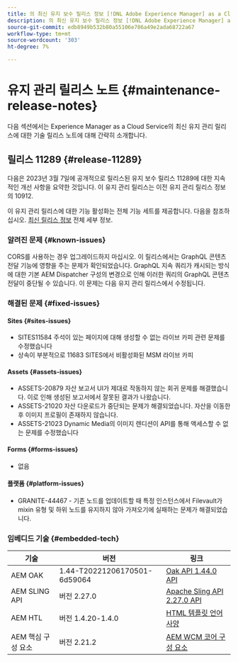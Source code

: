 ```yaml
---
title: 의 최신 유지 보수 릴리스 정보 [!DNL Adobe Experience Manager] as a Cloud Service.
description: 의 최신 유지 보수 릴리스 정보 [!DNL Adobe Experience Manager] as a Cloud Service.
source-git-commit: edb8949b532b80a55106e706a49e2ada68722a67
workflow-type: tm+mt
source-wordcount: '303'
ht-degree: 7%

---
```



# 유지 관리 릴리스 노트 {#maintenance-release-notes}

다음 섹션에서는 Experience Manager as a Cloud Service의 최신 유지 관리 릴리스에 대한 기술 릴리스 노트에 대해 간략히 소개합니다.

## 릴리스 11289 {#release-11289}

다음은 2023년 3월 7일에 공개적으로 릴리스된 유지 보수 릴리스 11289에 대한 지속적인 개선 사항을 요약한 것입니다. 이 유지 관리 릴리스는 이전 유지 관리 릴리스 정보의 10912.

이 유지 관리 릴리스에 대한 기능 활성화는 전체 기능 세트를 제공합니다. 다음을 참조하십시오. [최신 릴리스 정보](/help/release-notes/release-notes-cloud/release-notes-current.md) 전체 세부 정보.

### 알려진 문제 {#known-issues}

CORS를 사용하는 경우 업그레이드하지 마십시오. 이 릴리스에서는 GraphQL 콘텐츠 전달 기능에 영향을 주는 문제가 확인되었습니다. GraphQL 지속 쿼리가 캐시되는 방식에 대한 기본 AEM Dispatcher 구성의 변경으로 인해 이러한 쿼리의 GraphQL 콘텐츠 전달이 중단될 수 있습니다. 이 문제는 다음 유지 관리 릴리스에서 수정됩니다.

### 해결된 문제 {#fixed-issues}

#### Sites {#sites-issues}

- SITES11584 주석이 있는 페이지에 대해 생성할 수 없는 라이브 카피 관련 문제를 수정했습니다
- 상속이 부분적으로 11683 SITES에서 비활성화된 MSM 라이브 카피

#### Assets {#assets-issues}

- ASSETS-20879 자산 보고서 UI가 제대로 작동하지 않는 회귀 문제를 해결했습니다. 이로 인해 생성된 보고서에서 잘못된 결과가 나왔습니다.
- ASSETS-21020 자산 다운로드가 중단되는 문제가 해결되었습니다. 자산을 이동한 후 이미지 프로필이 존재하지 않습니다.
- ASSETS-21023 Dynamic Media의 이미지 렌디션이 API를 통해 액세스할 수 없는 문제를 수정했습니다

#### Forms {#forms-issues}

- 없음

#### 플랫폼 {#platform-issues}

- GRANITE-44467 - 기존 노드를 업데이트할 때 특정 인스턴스에서 Filevault가 mixin 유형 및 하위 노드를 유지하지 않아 가져오기에 실패하는 문제가 해결되었습니다.

### 임베디드 기술 {#embedded-tech}

| 기술 | 버전 | 링크 |
|---|---|---|
| AEM OAK | 1.44-T20221206170501-6d59064 | [Oak API 1.44.0 API](https://www.javadoc.io/doc/org.apache.jackrabbit/oak-api/1.44.0/index.html) |
| AEM SLING API | 버전 2.27.0 | [Apache Sling API 2.27.0 API](https://www.javadoc.io/doc/org.apache.sling/org.apache.sling.api/latest/index.html) |
| AEM HTL | 버전 1.4.20-1.4.0 | [HTML 템플릿 언어 사양](https://github.com/adobe/htl-spec) |
| AEM 핵심 구성 요소 | 버전 2.21.2 | [AEM WCM 코어 구성 요소](https://github.com/adobe/aem-core-wcm-components) |
